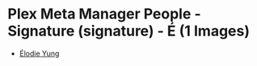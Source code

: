 # Plex Meta Manager People - Signature (signature) - É (1 Images)

* [Élodie Yung](https://raw.githubusercontent.com/meisnate12/Plex-Meta-Manager-People-signature/master/É/Images/%C3%89lodie%20Yung.jpg)